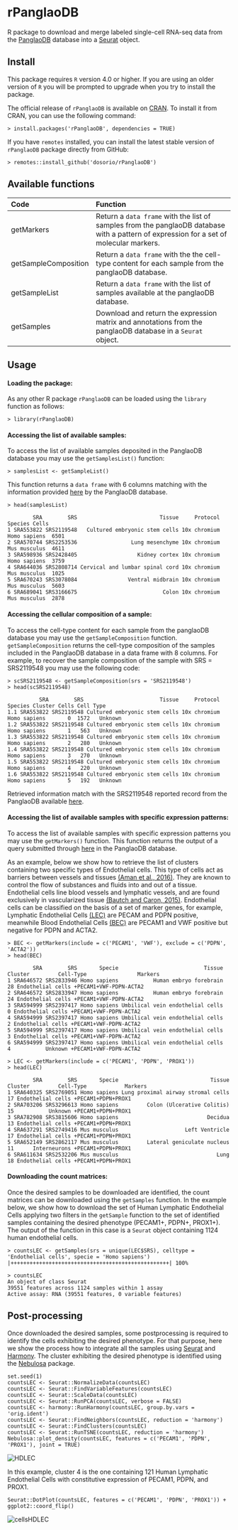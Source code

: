 rPanglaoDB 
========
R package to download and merge labeled single-cell RNA-seq data from the [PanglaoDB](https://panglaodb.se/) database into a [Seurat](https://CRAN.R-project.org/package=Seurat) object.

Install
-------
This package requires `R` version 4.0 or higher. If you are using an older version of `R` you will be prompted to upgrade when you try to install the package.

The official release of `rPanglaoDB` is available on [CRAN](https://CRAN.R-project.org/package=rPanglaoDB). To install it from CRAN, you can use the following command:
```
> install.packages('rPanglaoDB', dependencies = TRUE)
```

If you have `remotes` installed, you can install the latest stable version of `rPanglaoDB` package directly from GitHub:

```
> remotes::install_github('dosorio/rPanglaoDB')
```
Available functions
-------
| Code        | Function |
| :------------- |:-------------|
|getMarkers|	Return a `data frame` with the list of samples from the panglaoDB database with a pattern of expression for a set of molecular markers.|
|getSampleComposition| Return a `data frame` with the the cell-type content for each sample from the panglaoDB database.|
|getSampleList| Return a `data frame` with the list of samples available at the panglaoDB database.|
|getSamples| Download and return the expression matrix and annotations from the panglaoDB database in a `Seurat` object. |

Usage
-------
#### Loading the package:
As any other R package `rPanglaoDB` can be loaded using the `library` function as follows:
```
> library(rPanglaoDB)
```
#### Accessing the list of available samples:
To access the list of available samples deposited in the PanglaoDB database you may use the `getSamplesList()` function:
```
> samplesList <- getSampleList()
```
This function returns a ``data frame`` with 6 columns matching with the information provided [here](https://panglaodb.se/samples.html) by the PanglaoDB database.
```
> head(samplesList)

        SRA        SRS                          Tissue     Protocol      Species Cells
1 SRA553822 SRS2119548   Cultured embryonic stem cells 10x chromium Homo sapiens  6501
2 SRA570744 SRS2253536                 Lung mesenchyme 10x chromium Mus musculus  4611
3 SRA598936 SRS2428405                   Kidney cortex 10x chromium Homo sapiens  3759
4 SRA644036 SRS2808714 Cervical and lumbar spinal cord 10x chromium Mus musculus  1025
5 SRA670243 SRS3078084                Ventral midbrain 10x chromium Mus musculus  5603
6 SRA689041 SRS3166675                           Colon 10x chromium Mus musculus  2878
```
#### Accessing the cellular composition of a sample:
To access the cell-type content for each sample from the panglaoDB database you may use the `getSampleComposition` function. `getSampleComposition` returns the cell-type composition of the samples included in the PanglaoDB database in a data frame with 8 columns. For example, to recover the sample composition of the sample with SRS = SRS2119548 you may use the following code:
```
> scSRS2119548 <- getSampleComposition(srs = 'SRS2119548')
> head(scSRS2119548)

          SRA        SRS                        Tissue     Protocol      Species Cluster Cells Cell Type
1.1 SRA553822 SRS2119548 Cultured embryonic stem cells 10x chromium Homo sapiens       0  1572   Unknown
1.2 SRA553822 SRS2119548 Cultured embryonic stem cells 10x chromium Homo sapiens       1   563   Unknown
1.3 SRA553822 SRS2119548 Cultured embryonic stem cells 10x chromium Homo sapiens       2   280   Unknown
1.4 SRA553822 SRS2119548 Cultured embryonic stem cells 10x chromium Homo sapiens       3   270   Unknown
1.5 SRA553822 SRS2119548 Cultured embryonic stem cells 10x chromium Homo sapiens       4   220   Unknown
1.6 SRA553822 SRS2119548 Cultured embryonic stem cells 10x chromium Homo sapiens       5   192   Unknown
```
Retrieved information match with the SRS2119548 reported record from the PanglaoDB available [here](https://panglaodb.se/list_clusters_and_cell_types.html?sra=SRA553822&srs=SRS2119548).

#### Accessing the list of available samples with specific expression patterns:
To access the list of available samples with specific expression patterns you may use the `getMarkers()` function. This function returns the output of a query submitted through [here](https://panglaodb.se/search.html) in the PanglaoDB database. 

As an example, below we show how to retrieve the list of clusters containing two specific types of Endothelial cells. This type of cells act as barriers between vessels and tissues [(Aman et al., 2016)](https://www.ncbi.nlm.nih.gov/pmc/articles/PMC5504427/). They are known to control the flow of substances and fluids into and out of a tissue. Endothelial cells line blood vessels and lymphatic vessels, and are found exclusively in vascularized tissue [(Bautch and Caron, 2015)](https://www.ncbi.nlm.nih.gov/pmc/articles/PMC4355271/). Endothelial cells can be classified on the basis of a set of marker genes, for example, Lymphatic Endothelial Cells [(LEC)](https://promocell.com/product/human-dermal-lymphatic-endothelial-cells-hdlec/) are PECAM and PDPN positive, meanwhile Blood Endothelial Cells [(BEC)](https://promocell.com/product/human-dermal-blood-endothelial-cells-hdbec/) are PECAM1 and VWF positive but negative for PDPN and ACTA2. 
```
> BEC <- getMarkers(include = c('PECAM1', 'VWF'), exclude = c('PDPN', 'ACTA2'))
> head(BEC)

        SRA        SRS       Specie                           Tissue Cluster         Cell-Type                Markers
1 SRA646572 SRS2833946 Homo sapiens           Human embryo forebrain      28 Endothelial cells +PECAM1+VWF-PDPN-ACTA2
2 SRA646572 SRS2833947 Homo sapiens           Human embryo forebrain      24 Endothelial cells +PECAM1+VWF-PDPN-ACTA2
3 SRA594999 SRS2397417 Homo sapiens Umbilical vein endothelial cells       0 Endothelial cells +PECAM1+VWF-PDPN-ACTA2
4 SRA594999 SRS2397417 Homo sapiens Umbilical vein endothelial cells       2 Endothelial cells +PECAM1+VWF-PDPN-ACTA2
5 SRA594999 SRS2397417 Homo sapiens Umbilical vein endothelial cells       3 Endothelial cells +PECAM1+VWF-PDPN-ACTA2
6 SRA594999 SRS2397417 Homo sapiens Umbilical vein endothelial cells       4           Unknown +PECAM1+VWF-PDPN-ACTA2
```
```
> LEC <- getMarkers(include = c('PECAM1', 'PDPN', 'PROX1'))
> head(LEC)

        SRA        SRS       Specie                             Tissue Cluster         Cell-Type            Markers
1 SRA640325 SRS2769051 Homo sapiens Lung proximal airway stromal cells      17 Endothelial cells +PECAM1+PDPN+PROX1
2 SRA703206 SRS3296613 Homo sapiens         Colon (Ulcerative Colitis)      15           Unknown +PECAM1+PDPN+PROX1
3 SRA782908 SRS3815606 Homo sapiens                            Decidua      13 Endothelial cells +PECAM1+PDPN+PROX1
4 SRA637291 SRS2749416 Mus musculus                     Left Ventricle      17 Endothelial cells +PECAM1+PDPN+PROX1
5 SRA652149 SRS2862117 Mus musculus         Lateral geniculate nucleus      11      Interneurons +PECAM1+PDPN+PROX1
6 SRA611634 SRS2532206 Mus musculus                               Lung      18 Endothelial cells +PECAM1+PDPN+PROX1
```

#### Downloading the count matrices:
Once the desired samples to be downloaded are identified, the count matrices can be downloaded using the `getSamples` function. In the example below, we show how to download the set of Human Lymphatic Endothelial Cells applying two filters in the `getSample` function to the set of identified samples containing the desired phenotype (PECAM1+, PDPN+, PROX1+). The output of the function in this case is a `Seurat` object containing 1124 human endothelial cells. 
```
> countsLEC <- getSamples(srs = unique(LEC$SRS), celltype = 'Endothelial cells', specie = 'Homo sapiens')
|++++++++++++++++++++++++++++++++++++++++++++++++++| 100%

> countsLEC
An object of class Seurat 
39551 features across 1124 samples within 1 assay 
Active assay: RNA (39551 features, 0 variable features)
```

Post-processing
-------
Once downloaded the desired samples, some postprocessing is required to identify the cells exhibiting the desired phenotype. For that purpose, here we show the process how to integrate all the samples using [Seurat](https://CRAN.R-project.org/package=Seurat) and [Harmony](https://github.com/immunogenomics/harmony). The cluster exhibiting the desired phenotype is identified using the [Nebulosa](https://bioconductor.org/packages/Nebulosa/) package.
```
set.seed(1)
countsLEC <- Seurat::NormalizeData(countsLEC)
countsLEC <- Seurat::FindVariableFeatures(countsLEC)
countsLEC <- Seurat::ScaleData(countsLEC)
countsLEC <- Seurat::RunPCA(countsLEC, verbose = FALSE)
countsLEC <- harmony::RunHarmony(countsLEC, group.by.vars = 'orig.ident')
countsLEC <- Seurat::FindNeighbors(countsLEC, reduction = 'harmony')
countsLEC <- Seurat::FindClusters(countsLEC)
countsLEC <- Seurat::RunTSNE(countsLEC, reduction = 'harmony')
Nebulosa::plot_density(countsLEC, features = c('PECAM1', 'PDPN', 'PROX1'), joint = TRUE)
```
![HDLEC](https://raw.githubusercontent.com/dosorio/rPanglaoDB/master/inst/plots/HDLEC.png)

In this example, cluster 4 is the one containing 121 Human Lymphatic Endothelial Cells with constitutive expression of PECAM1, PDPN, and PROX1.
```
Seurat::DotPlot(countsLEC, features = c('PECAM1', 'PDPN', 'PROX1')) + ggplot2::coord_flip()
```
![cellsHDLEC](https://raw.githubusercontent.com/dosorio/rPanglaoDB/master/inst/plots/cellsHDLEC.png)

